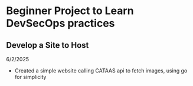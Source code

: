 # Beginner Project to Learn DevSecOps practices 

## Develop a Site to Host
6/2/2025
- Created a simple website calling CATAAS api to fetch images, using go for simplicity
